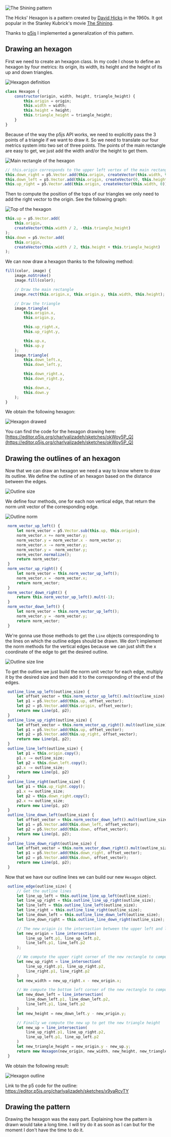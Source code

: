 ![The Shining pattern](/static/hickshexagon/TheShining.png)


The Hicks' Hexagon is a pattern created by [David Hicks](https://en.wikipedia.org/wiki/David_Hicks_(designer)) in the 1960s. It got popular in the Stanley Kubrick's movie [The Shining](https://en.wikipedia.org/wiki/The_Shining_(film)).

Thanks to [p5js](https://p5js.org/) I implemented a generalization of this pattern.

## Drawing an hexagon

First we need to create an hexagon class. In my code I chose to define an hexagon by four metrics: its origin, its width, its height and the height of its up and down triangles.

![Hexagon definition](/static/hickshexagon/hexagon1.png)

```js
class Hexagon {
    constructor(origin, width, height, triangle_height) {
        this.origin = origin;
        this.width = width;
        this.height = height;
        this.triangle_height = triangle_height;
    }
}
```

Because of the way the p5js API works, we need to explicitly pass the 3 points of a triangle if we want to draw it. So we need to translate our four metrics system into two set of three points.
The points of the main rectangle are easy to get, we just add the width and/or the height to get them.

![Main rectangle of the hexagon](/static/hickshexagon/hexagon2.png)

```js
// this.origin corresponds to the upper left vertex of the main rectangle
this.down_right = p5.Vector.add(this.origin, createVector(this.width, this.height));
this.down_left = p5.Vector.add(this.origin, createVector(0, this.height));
this.up_right = p5.Vector.add(this.origin, createVector(this.width, 0));
```

Then to compute the position of the tops of our triangles we only need to add the right vector to the origin. See the following graph:

![Top of the hexagon](/static/hickshexagon/hexagon3.png)

```js
this.up = p5.Vector.add(
	this.origin,
	createVector(this.width / 2, -this.triangle_height)
);
this.down = p5.Vector.add(
	this.origin,
	createVector(this.width / 2, this.height + this.triangle_height)
);
```

We can now draw a hexagon thanks to the following method:

```js
fill(color, image) {
    image.noStroke()
    image.fill(color);

	// Draw the main rectangle
    image.rect(this.origin.x, this.origin.y, this.width, this.height);

	// Draw the triangle
    image.triangle(
        this.origin.x,
        this.origin.y,

        this.up_right.x,
        this.up_right.y,

        this.up.x,
        this.up.y
    );
    image.triangle(
        this.down_left.x,
        this.down_left.y,

        this.down_right.x,
        this.down_right.y,

        this.down.x,
        this.down.y
    );
}
```

We obtain the following hexagon:

![Hexagon drawed](/static/hickshexagon/hexagon4.png)

You can find the code for the hexagon drawing here: [https://editor.p5js.org/charlyalizadeh/sketches/okWoy5P_Q](https://editor.p5js.org/charlyalizadeh/sketches/okWoy5P_Q)

## Drawing the outlines of an hexagon

Now that we can draw an hexagon we need a way to know where to draw its outline. We define the outline of an hexagon based on the distance between the edges.

![Outline size](/static/hickshexagon/outline_size.png)


We define four methods, one for each non vertical edge, that return the norm unit vector of the corresponding edge.

![Outline norm](/static/hickshexagon/outline_norm.png)

```js
 norm_vector_up_left() {
     let norm_vector = p5.Vector.sub(this.up, this.origin);
     norm_vector.x += norm_vector.y;
     norm_vector.y = norm_vector.x - norm_vector.y;
     norm_vector.x -= norm_vector.y;
     norm_vector.y = -norm_vector.y;
     norm_vector.normalize();
     return norm_vector;
 }
 norm_vector_up_right() {
     let norm_vector = this.norm_vector_up_left();
     norm_vector.x = -norm_vector.x;
     return norm_vector;
 }
 norm_vector_down_right() {
     return this.norm_vector_up_left().mult(-1);
 }
 norm_vector_down_left() {
     let norm_vector = this.norm_vector_up_left();
     norm_vector.y = -norm_vector.y;
     return norm_vector;
 }
```



 We're gonna use those methods to get the `Line` objects corresponding to the lines on which the outline edges should be drawn.
 We don't implement the norm methods for the vertical edges because we can just shift the x coordinate of the edge to get the desired outline.


![Outline size line](/static/hickshexagon/outline_size_line.png)

To get the outline we just build the norm unit vector for each edge, multiply it by the desired size and then add it to the corresponding of the end of the edges.

```js
 outline_line_up_left(outline_size) {
     let offset_vector = this.norm_vector_up_left().mult(outline_size);
     let p1 = p5.Vector.add(this.up, offset_vector);
     let p2 = p5.Vector.add(this.origin, offset_vector);
     return new Line(p1, p2);
 }
 outline_line_up_right(outline_size) {
     let offset_vector = this.norm_vector_up_right().mult(outline_size);
     let p1 = p5.Vector.add(this.up, offset_vector);
     let p2 = p5.Vector.add(this.up_right, offset_vector);
     return new Line(p1, p2);
 }
 outline_line_left(outline_size) {
     let p1 = this.origin.copy();
     p1.x -= outline_size;
     let p2 = this.down_left.copy();
     p2.x -= outline_size;
     return new Line(p1, p2)
 }
 outline_line_right(outline_size) {
     let p1 = this.up_right.copy();
     p1.x += outline_size;
     let p2 = this.down_right.copy();
     p2.x += outline_size;
     return new Line(p1, p2)
 }
 outline_line_down_left(outline_size) {
     let offset_vector = this.norm_vector_down_left().mult(outline_size);
     let p1 = p5.Vector.add(this.down_left, offset_vector);
     let p2 = p5.Vector.add(this.down, offset_vector);
     return new Line(p1, p2);
 }
 outline_line_down_right(outline_size) {
     let offset_vector = this.norm_vector_down_right().mult(outline_size);
     let p1 = p5.Vector.add(this.down_right, offset_vector);
     let p2 = p5.Vector.add(this.down, offset_vector);
     return new Line(p1, p2);
 }
```

Now that we have our outline lines we can build our new `Hexagon` object.

```js
 outline_edge(outline_size) {
	 // Get the outline lines
     let line_up_left = this.outline_line_up_left(outline_size);
     let line_up_right = this.outline_line_up_right(outline_size);
     let line_left = this.outline_line_left(outline_size);
     let line_right = this.outline_line_right(outline_size);
     let line_down_left = this.outline_line_down_left(outline_size);
     let line_down_right = this.outline_line_down_right(outline_size);

	 // The new origin is the intersection between the upper left and left lines
     let new_origin = line_intersection(
         line_up_left.p1, line_up_left.p2,
         line_left.p1, line_left.p2
     );

	 // We compute the upper right corner of the new rectangle to compute the width
     let new_up_right = line_intersection(
         line_up_right.p1, line_up_right.p2,
         line_right.p1, line_right.p2
     )
     let new_width = new_up_right.x - new_origin.x;

	 // We compute the bottom left corner of the new rectangle to compute the height
     let new_down_left = line_intersection(
         line_down_left.p1, line_down_left.p2,
         line_left.p1, line_left.p2
     )
     let new_height = new_down_left.y - new_origin.y;

	 // Finally we compute the new up to get the new triangle height
     let new_up = line_intersection(
         line_up_right.p1, line_up_right.p2,
         line_up_left.p1, line_up_left.p2
     )
     let new_triangle_height = new_origin.y - new_up.y;
     return new Hexagon(new_origin, new_width, new_height, new_triangle_height);
 }
```

We obtain the following result:

![Hexagon outline](/static/hickshexagon/hexagon5.png)

Link to the p5 code for the outline: https://editor.p5js.org/charlyalizadeh/sketches/x9yaRcvTY


## Drawing the pattern

Drawing the hexagon was the easy part. Explaining how the pattern is drawn would take a long time. I will try do it as soon as I can but for the moment I don't have the time to do it.

